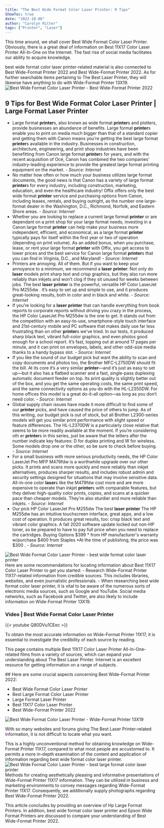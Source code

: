 ```yaml
---
title: "The Best Wide Format Color Laser Printer: 9 Tips"
ShowToc: true 
date: "2022-10-06"
author: "Carolyn Ritter" 
tags: ["Printer", "Laser"]
---
```


	
This time around, we shall cover Best Wide Format Color Laser Printer. Obviously, there is a great deal of information on Best 11X17 Color Laser Printer All-In-One on the Internet. The fast rise of social media facilitates our ability to acquire knowledge.

best wide format color laser printer-related material is also connected to Best Wide-Format Printer 2022 and Best Wide-Format Printer 2022. As for further searchable items pertaining to The Best Laser Printer, they will likewise have anything to do with Wide-Format Printer 13X19.
<img loading="lazy" src="http://www.digitsmith.com/attachments/10267d1287947402-hp-color-deskjet-9300-wide-format-11x17-printer-30-hp-93000002.jpg" onerror="this.onerror=null;this.src='https://blogger.googleusercontent.com/img/a/AVvXsEhe7F7TRXHtjiKvHb5vS7DmnxvpHiDyoYyYvm1nHB3Qp2_w3BnM6A2eq4v7FYxCC9bfZt3a9vIMtAYEKUiaDQbHMg-ViyGmRIj39MLp0bGFfgfYw1Dc9q_H-T0wiTm3l0Uq42dETrN9eC8aGJ9_IORZsxST1AcLR7np1koOfcc7tnHa4S8Mwz_xD9d0=s16000';" alt="Best Wide Format Color Laser Printer - Best Wide-Format Printer 2022" >

## 9 Tips for Best Wide Format Color Laser Printer | Large Format Laser Printer
-   Large format **printer**s, also known as wide format **printer**s and plotters, provide businesses an abundance of benefits. Large format **printer**s enable you to print on media much bigger than that of a standard copier and getting them with Canon means you’re getting the best large format **printer**s available in the industry. Businesses in construction, architecture, engineering, and print shop industries have been benefitting from Canon large format **printer**s for years, and with the recent acquisition of Océ, Canon has combined the two companies’ industry-leading experience to provide the greatest large format printing equipment on the market. - <cite>Source: Internet</cite>
-   No matter how often or how much your business utilizes large format documents, the good news is that Canon has a variety of large format **printer**s for every industry, including construction, marketing, education, and even the healthcare industry! Offix offers only the best wide format **printer** service and purchasing options from Canon, including leases, rentals, and buying outright, as the number one large-format dealer in the Washington, D.C., Richmond, Norfolk, and Eastern Shore areas. - <cite>Source: Internet</cite>
-   Whether you are looking to replace a current large format **printer** or are dependant on a print shop for your large format needs, investing in a Canon large format **printer** can help make your business more independent, efficient, and economical, as a large format **printer** typically pays for itself within the first year or two of operation (depending on print volume). As an added bonus, when you purchase, lease, or rent your large format **printer** with Offix, you get access to lower prices and the best service for Canon large format **printer**s that you can find in Virginia, D.C., and Maryland! - <cite>Source: Internet</cite>
-   Printers are annoying. All of them. But if you want to keep your annoyance to a minimum, we recommend a **laser** **printer**: Not only do **laser** models print sharp text and crisp graphics, but they also run more reliably than inkjets and won’t clog if they sit unused for weeks between jobs. The best **laser** **printer** is the powerful, versatile HP Color LaserJet Pro M255dw . It’s easy to set up and simple to use, and it produces great-looking results, both in color and in black and white. - <cite>Source: Internet</cite>
-   If you’re looking for a **laser** **printer** that can handle everything from book reports to corporate reports without driving you crazy in the process, the HP Color LaserJet Pro M255dw is the one to get. It stands out from the competition with an easy-to-use, smartphone-style touch interface and 21st-century mobile and PC software that makes daily use far less frustrating than on other **printer**s we’ve tried. In our tests, it produced sharp black text, vibrant full-color graphics, and even photos good enough for a school report. It’s fast, topping out at around 17 pages per minute, and it can print on envelopes, labels, and other odd-size media thanks to a handy bypass slot. - <cite>Source: Internet</cite>
-   If you like the sound of our budget pick but want the ability to scan and copy documents and photos too, the Brother MFC-L2750DW should fit the bill. At its core it’s a very similar **printer**—and it’s just as easy to set up—but it also has a flatbed scanner and a fast, single-pass duplexing automatic document feeder on top. Its print quality is slightly better out of the box, and you get the same operating costs, the same print speed, and the same connectivity options as you do with the HL-L2350DW. For home offices this model is a great do-it-all option—as long as you don’t need color. - <cite>Source: Internet</cite>
-   Global supply chain issues have made it more difficult to find some of our **printer** picks, and have caused the price of others to jump. As of this writing, our budget pick is out of stock, but all Brother L2300-series models will get you similar print performance with slight speed or feature differences. The HL-L2370DW is a particularly close relative that seems to be more readily available at the moment. If you’re considering oth er **printer**s in this series, just be aware that the letters after the number indicate key features: D for duplex printing and W for wireless. Some models drop one or the other, so be sure to check before buying. - <cite>Source: Internet</cite>
-   For a small business with more serious productivity needs, the HP Color LaserJet Pro MFP M479fdw is a worthwhile upgrade over our other picks. It prints and scans more quickly and more reliably than inkjet alternatives, produces sharper results, and includes robust admin and security settings designed for situations that may involve sensitive data. All-in-one color **laser**s like the M479fdw cost more and are more expensive to operate than inkjet **printer**s with comparable features, but they deliver high-quality color prints, copies, and scans at a quicker pace than cheaper models. They’re also sturdier and more reliable than inkjets. - <cite>Source: Internet</cite>
-   Our pick HP Color LaserJet Pro M255dw The best **laser** **printer** The HP M255dw has an intuitive touchscreen interface, great apps, and a low cost of operation. It produces great results, too: crisp black text and vibrant color graphics. A fall 2020 software update locked out non-HP toner, so be prepared to have to pay full price when you need to replace the cartridges. Buying Options $399 * from HP manufacturer's warranty w/purchase $400 from Staples *At the time of publishing, the price was $300 . - <cite>Source: Internet</cite>


<img loading="lazy" src="http://www.freestylephoto.biz/static/images/product/406000/406000.jpg" onerror="this.onerror=null;this.src='https://blogger.googleusercontent.com/img/a/AVvXsEhe7F7TRXHtjiKvHb5vS7DmnxvpHiDyoYyYvm1nHB3Qp2_w3BnM6A2eq4v7FYxCC9bfZt3a9vIMtAYEKUiaDQbHMg-ViyGmRIj39MLp0bGFfgfYw1Dc9q_H-T0wiTm3l0Uq42dETrN9eC8aGJ9_IORZsxST1AcLR7np1koOfcc7tnHa4S8Mwz_xD9d0=s16000';" alt="Best Wide Format Color Laser Printer - best wide format color laser printer" >
Here are some recommendations for locating information about Best 11X17 Color Laser Printer to get you started:
- Research Wide-Format Printer 11X17-related information from credible sources. This includes libraries, websites, and even journalistic professionals.
- When researching best wide format color laser printer, it is vital to be aware of the numerous sorts of electronic media sources, such as Google and YouTube. Social media networks, such as Facebook and Twitter, are also likely to include information on Wide-Format Printer 13X19.

### Video | Best Wide Format Color Laser Printer
{{< youtube Q80DVu1CEec >}} 

To obtain the most accurate information on Wide-Format Printer 11X17, it is essential to investigate the credibility of each source by reading.

This page contains multiple Best 11X17 Color Laser Printer All-In-One-related films from a variety of sources, which can expand your understanding about The Best Laser Printer. Internet is an excellent resource for getting information on a range of subjects.
<script async="async" data-cfasync="false" src="//normallydemandedalter.com/fe63df3c5408708b15d8dc3d9b206b31/invoke.js"></script>
<div id="container-fe63df3c5408708b15d8dc3d9b206b31"></div>
## Here are some crucial aspects concerning Best Wide-Format Printer 2022:

- Best Wide Format Color Laser Printer
- Best Large Format Color Laser Printer
- Large Format Laser Printer
- Best 11X17 Color Laser Printer
- Best Wide-Format Printer 2022

 <img loading="lazy" src="http://www.peimag.com/wp-content/uploads/2016/07/Brother-HL-3170CDW-Digital-Color-Printer.png" onerror="this.onerror=null;this.src='https://blogger.googleusercontent.com/img/a/AVvXsEhe7F7TRXHtjiKvHb5vS7DmnxvpHiDyoYyYvm1nHB3Qp2_w3BnM6A2eq4v7FYxCC9bfZt3a9vIMtAYEKUiaDQbHMg-ViyGmRIj39MLp0bGFfgfYw1Dc9q_H-T0wiTm3l0Uq42dETrN9eC8aGJ9_IORZsxST1AcLR7np1koOfcc7tnHa4S8Mwz_xD9d0=s16000';" alt="Best Wide Format Color Laser Printer - Wide-Format Printer 13X19" >

With so many websites and forums giving The Best Laser Printer-related information, it is not difficult to locate what you want.

This is a highly unconventional method for obtaining knowledge on Wide-Format Printer 11X17, compared to what most people are accustomed to. It permits a more in-depth examination of the content and application of information regarding best wide format color laser printer.
<img loading="lazy" src="http://www.itinstock.com/ekmps/shops/itinstock/images/sharp-dx-c310-digital-full-colour-multifunctional-printer-copier-scanner-[2]-38649-p.jpg" onerror="this.onerror=null;this.src='https://blogger.googleusercontent.com/img/a/AVvXsEhe7F7TRXHtjiKvHb5vS7DmnxvpHiDyoYyYvm1nHB3Qp2_w3BnM6A2eq4v7FYxCC9bfZt3a9vIMtAYEKUiaDQbHMg-ViyGmRIj39MLp0bGFfgfYw1Dc9q_H-T0wiTm3l0Uq42dETrN9eC8aGJ9_IORZsxST1AcLR7np1koOfcc7tnHa4S8Mwz_xD9d0=s16000';" alt="Best Wide Format Color Laser Printer - best large format color laser printer" >
Methods for creating aesthetically pleasing and informative presentations of Wide-Format Printer 11X17 information. They can be utilized in business and marketing environments to convey messages regarding Wide-Format Printer 11X17. Consequently, we additionally supply photographs regarding Best Wide-Format Printer 2022.

This article concludes by providing an overview of Hp Large Format Printers. In addition, best wide format color laser printer and Epson Wide Format Printers are discussed to compare your understanding of Best Wide-Format Printer 2022.
	
	

